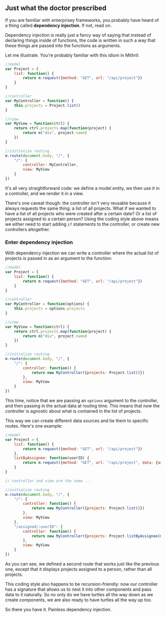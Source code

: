 ## Just what the doctor prescribed

If you are familiar with enterprisey frameworks, you probably have heard of a thing called **dependency injection**. If not, read on.

Dependency injection is really just a fancy way of saying that instead of declaring things inside of functions, the code is written in such a way that these things are passed into the functions as arguments.

Let me illustrate. You're probably familiar with this idiom in Mithril:

```javascript
//model
var Project = {
	list: function() {
		return m.request({method: "GET", url: "/api/project"})
	}
}

//controller
var MyController = function() {
	this.projects = Project.list()
}

//view
var MyView = function(ctrl) {
	return ctrl.projects.map(function(project) {
		return m("div", project.name)
	})
}

//initialize routing
m.route(document.body, "/", {
	"/": {
		controller: MyController,
		view: MyView
	}
})
```

It's all very straightforward code: we define a model entity, we then use it in a controller, and we render it in a view.

There's one caveat though: the controller isn't very reusable because it always requests the same thing: a list of all projects. What if we wanted to have a list of all projects who were created after a certain date? Or a list of projects assigned to a certain person? Using the coding style above means we either need to start adding `if` statements to the controller, or create new controllers altogether.

### Enter dependency injection

With dependency injection we can write a controller where the actual list of projects is passed in as an argument to the function:

```javascript
//model
var Project = {
	list: function() {
		return m.request({method: "GET", url: "/api/project"})
	}
}

//controller
var MyController = function(options) {
	this.projects = options.projects
}

//view
var MyView = function(ctrl) {
	return ctrl.projects.map(function(project) {
		return m("div", project.name)
	})
}

//initialize routing
m.route(document.body, "/", {
	"/": {
		controller: function() {
			return new MyController({projects: Project.list()})
		},
		view: MyView
	}
})
```

This time, notice that we are passing an `options` argument to the controller, and then passing in the actual data at routing time. This means that now the controller is agnostic about what is contained in the list of projects.

This way we can create different data sources and tie them to specific routes. Here's one example:

```javascript
//model
var Project = {
	list: function() {
		return m.request({method: "GET", url: "/api/project"})
	},
	listByAssignee: function(userID) {
		return m.request({method: "GET", url: "/api/project", data: {assignee: userID}})
	}
}

// controller and view are the same ...

//initialize routing
m.route(document.body, "/", {
	"/": {
		controller: function() {
			return new MyController({projects: Project.list()})
		},
		view: MyView
	},
	"/assigned/:userID": {
		controller: function() {
			return new MyController({projects: Project.listByAssignee(m.route.param("userID"))})
		},
		view: MyView
	}
})
```

As you can see, we defined a second route that works just like the previous one, except that it displays projects assigned to a person, rather than all projects.

This coding style also happens to be recursion-friendly: now our controller has a signature that allows us to nest it into other components and pass data to it naturally. So no only do we have turtles all the way down as we create components, we are also ready to have turtles all the way up too.

So there you have it. Painless dependency injection.